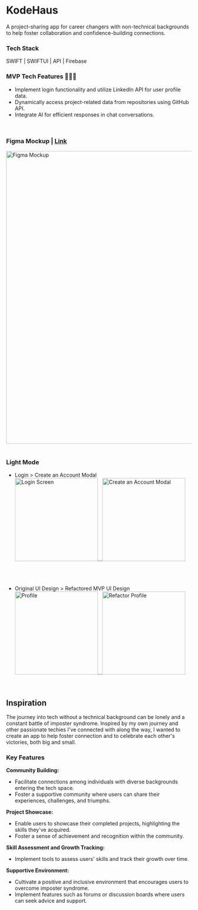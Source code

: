 # KodeHaus 
A project-sharing app for career changers with non-technical backgrounds to help foster collaboration and confidence-building connections. 

### Tech Stack
SWIFT | SWIFTUI | API | Firebase

### MVP Tech Features 🚧🚧🚧
* Implement login functionality and utilize LinkedIn API for user profile data.
* Dynamically access project-related data from repositories using GitHub API.
* Integrate AI for efficient responses in chat conversations.

<br>

### Figma Mockup  | <a href ="https://www.figma.com/file/FHyypYlfzNHzps1uh2gaYl/KodeHaus?type=design&node-id=0-1&mode=design">Link </a>
<img width="792" alt="Figma Mockup" src="https://github.com/dianatduong/KodeHaus/assets/14034457/97776b57-a32d-41e9-a1ee-26921e4ea816">

<br>
<br>

### Light Mode
* Login > Create an Account Modal
<br><img alt="Login Screen" src="https://github.com/dianatduong/KodeHaus/assets/14034457/7c5965af-f38b-4d97-a0dc-b1c9376d9ccb" width="225">...<img alt="Create an Account Modal" src="https://github.com/dianatduong/KodeHaus/assets/14034457/e13f1f9d-c5e4-4f3e-b9a6-e53683590e30" width="225">

<br><br>


* Original UI Design > Refactored MVP UI Design
<br><img alt="Profile" src="https://github.com/dianatduong/KodeHaus/assets/14034457/534289e4-8b97-487a-a662-58c9a53cd52c" width="225">...<img alt="Refactor Profile" src="https://github.com/dianatduong/KodeHaus/assets/14034457/ffc4771c-346b-4e54-a364-d8787de6b939" width="225">

<br>


## Inspiration
The journey into tech without a technical background can be lonely and a constant battle of imposter syndrome. Inspired by my own journey and other passionate techies I've connected with along the way, I wanted to create an app to help foster connection and to celebrate each other's victories, both big and small.

### Key Features
**Community Building:**
* Facilitate connections among individuals with diverse backgrounds entering the tech space.
* Foster a supportive community where users can share their experiences, challenges, and triumphs.

**Project Showcase:**
* Enable users to showcase their completed projects, highlighting the skills they've acquired.
* Foster a sense of achievement and recognition within the community.

**Skill Assessment and Growth Tracking:**
* Implement tools to assess users' skills and track their growth over time.

**Supportive Environment:**
* Cultivate a positive and inclusive environment that encourages users to overcome imposter syndrome.
* Implement features such as forums or discussion boards where users can seek advice and support.


